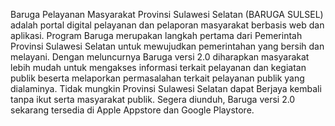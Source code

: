 Baruga Pelayanan Masyarakat Provinsi Sulawesi Selatan (BARUGA SULSEL) adalah portal digital pelayanan dan pelaporan masyarakat berbasis web dan aplikasi. Program Baruga merupakan langkah pertama dari Pemerintah Provinsi Sulawesi Selatan untuk mewujudkan pemerintahan yang bersih dan melayani. Dengan meluncurnya Baruga versi 2.0 diharapkan masyarakat lebih mudah untuk mengakses informasi terkait pelayanan dan kegiatan publik beserta melaporkan permasalahan terkait pelayanan publik yang dialaminya. Tidak mungkin Provinsi Sulawesi Selatan dapat Berjaya kembali tanpa ikut serta masyarakat publik. Segera diunduh, Baruga versi 2.0 sekarang tersedia di Apple Appstore dan Google Playstore. 